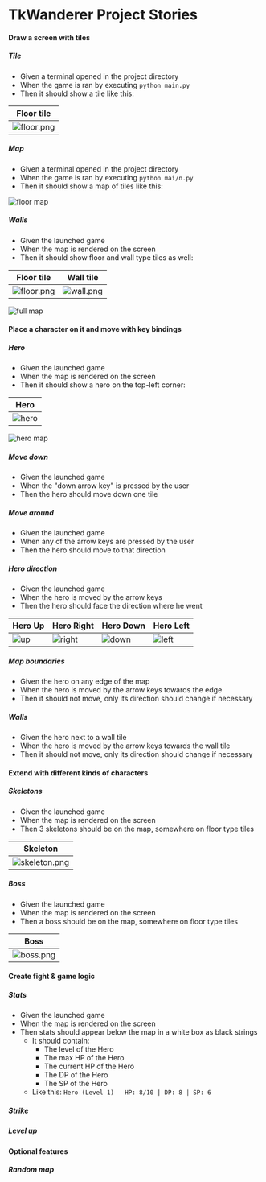 # TkWanderer Project Stories

#### Draw a screen with tiles

##### Tile
 - Given a terminal opened in the project directory
 - When the game is ran by executing `python main.py`
 - Then it should show a tile like this:   
 
 |Floor tile|
 |----------|
 |![floor.png](assets/floor.png)|

##### Map
 - Given a terminal opened in the project directory
 - When the game is ran by executing `python mai/n.py`
 - Then it should show a map of tiles like this:
 
 ![floor map](assets/floor-map.png)

##### Walls
 - Given the launched game
 - When the map is rendered on the screen
 - Then it should show floor and wall type tiles as well:
 
Floor tile | Wall tile 
---------- | ---------
![floor.png](assets/floor.png) | ![wall.png](assets/wall.png)
 
![full map](assets/full-map.png)


#### Place a character on it and move with key bindings

##### Hero
 - Given the launched game
 - When the map is rendered on the screen
 - Then it should show a hero on the top-left corner:
 
| Hero |
| ------ |
| ![hero](assets/hero-down.png) |

 ![hero map](assets/hero-map.png)

##### Move down
 - Given the launched game
 - When the "down arrow key" is pressed by the user
 - Then the hero should move down one tile

##### Move around
 - Given the launched game
 - When any of the arrow keys are pressed by the user
 - Then the hero should move to that direction

##### Hero direction
 - Given the launched game
 - When the hero is moved by the arrow keys
 - Then the hero should face the direction where he went

| Hero Up | Hero Right | Hero Down | Hero Left |
| ------- | ---------- | --------- | --------- |
| ![up](assets/hero-up.png) | ![right](assets/hero-right.png) | ![down](assets/hero-down.png) | ![left](assets/hero-left.png) |

##### Map boundaries
 - Given the hero on any edge of the map
 - When the hero is moved by the arrow keys towards the edge
 - Then it should not move, only its direction should change if necessary

##### Walls
 - Given the hero next to a wall tile
 - When the hero is moved by the arrow keys towards the wall tile
 - Then it should not move, only its direction should change if necessary

#### Extend with different kinds of characters

##### Skeletons
 - Given the launched game
 - When the map is rendered on the screen
 - Then 3 skeletons should be on the map, somewhere on floor type tiles

| Skeleton |
| ---------- | 
| ![skeleton.png](assets/skeleton.png) |

##### Boss
 - Given the launched game
 - When the map is rendered on the screen
 - Then a boss should be on the map, somewhere on floor type tiles
 
| Boss |
| ---- |
| ![boss.png](assets/boss.png) |

#### Create fight & game logic

##### Stats
 - Given the launched game
 - When the map is rendered on the screen
 - Then stats should appear below the map in a white box as black strings
   - It should contain:
      - The level of the Hero
      - The max HP of the Hero
      - The current HP of the Hero
      - The DP of the Hero
      - The SP of the Hero
   - Like this: `Hero (Level 1)   HP: 8/10 | DP: 8 | SP: 6`

##### Strike

##### Level up

#### Optional features

##### Random map
